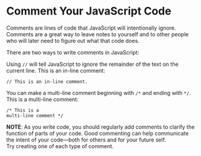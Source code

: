 # Comment Your JavaScript Code

Comments are lines of code that JavaScript will intentionally ignore. Comments are a great way to leave notes to yourself and to other people who will later need to figure out what that code does.

There are two ways to write comments in JavaScript:

Using `//` will tell JavaScript to ignore the remainder of the text on the current line. This is an in-line comment:

`// This is an in-line comment.`

You can make a multi-line comment beginning with `/*` and ending with `*/`. This is a multi-line comment:

```
/* This is a
multi-line comment */

```

**NOTE**: As you write code, you should regularly add comments to clarify the function of parts of your code. Good commenting can help communicate the intent of your code—both for others and for your future self.
<br>
Try creating one of each type of comment.
